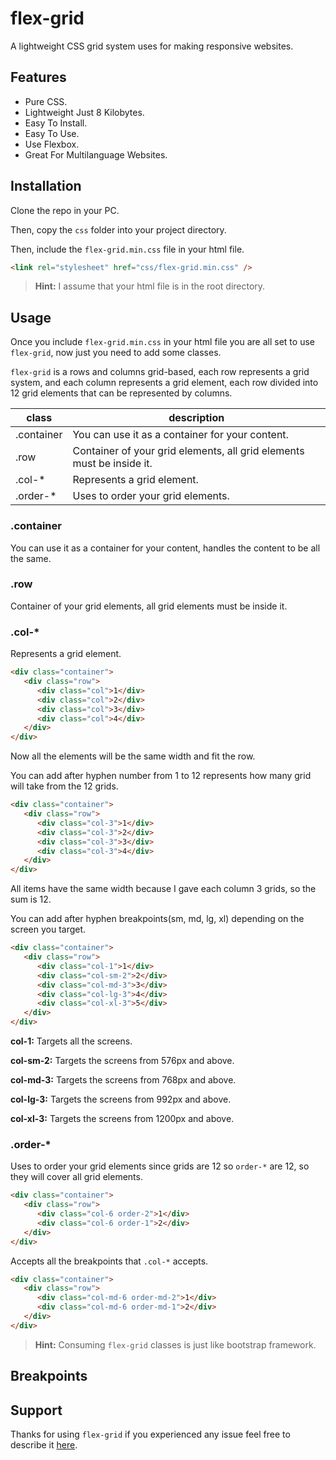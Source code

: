 # flex-grid

A lightweight CSS grid system uses for making responsive websites.

## Features

-  Pure CSS.
-  Lightweight Just 8 Kilobytes.
-  Easy To Install.
-  Easy To Use.
-  Use Flexbox.
-  Great For Multilanguage Websites. <!-- NEED -->

## Installation

Clone the repo in your PC.

Then, copy the `css` folder into your project directory.

Then, include the `flex-grid.min.css` file in your html file.

```html
<link rel="stylesheet" href="css/flex-grid.min.css" />
```

> **Hint:** I assume that your html file is in the root directory.

## Usage

Once you include `flex-grid.min.css` in your html file you are all set to use `flex-grid`, now just you need to add some classes.

`flex-grid` is a rows and columns grid-based, each row represents a grid system, and each column represents a grid element, each row divided into 12 grid elements that can be represented by columns.

| class      | description                                                           |
| ---------- | --------------------------------------------------------------------- |
| .container | You can use it as a container for your content.                       |
| .row       | Container of your grid elements, all grid elements must be inside it. |
| .col-\*    | Represents a grid element.                                            |
| .order-\*  | Uses to order your grid elements.                                     |

### .container

You can use it as a container for your content, handles the content to be all the same.

### .row

Container of your grid elements, all grid elements must be inside it.

### .col-\*

Represents a grid element.

```html
<div class="container">
   <div class="row">
      <div class="col">1</div>
      <div class="col">2</div>
      <div class="col">3</div>
      <div class="col">4</div>
   </div>
</div>
```

Now all the elements will be the same width and fit the row.

You can add after hyphen number from 1 to 12 represents how many grid will take from the 12 grids.

```html
<div class="container">
   <div class="row">
      <div class="col-3">1</div>
      <div class="col-3">2</div>
      <div class="col-3">3</div>
      <div class="col-3">4</div>
   </div>
</div>
```

All items have the same width because I gave each column 3 grids, so the sum is 12.

You can add after hyphen breakpoints(sm, md, lg, xl) depending on the screen you target.

```html
<div class="container">
   <div class="row">
      <div class="col-1">1</div>
      <div class="col-sm-2">2</div>
      <div class="col-md-3">3</div>
      <div class="col-lg-3">4</div>
      <div class="col-xl-3">5</div>
   </div>
</div>
```

**col-1:** Targets all the screens.

**col-sm-2:** Targets the screens from 576px and above.

**col-md-3:** Targets the screens from 768px and above.

**col-lg-3:** Targets the screens from 992px and above.

**col-xl-3:** Targets the screens from 1200px and above.

### .order-\*

Uses to order your grid elements since grids are 12 so `order-*` are 12, so they will cover all grid elements.

```html
<div class="container">
   <div class="row">
      <div class="col-6 order-2">1</div>
      <div class="col-6 order-1">2</div>
   </div>
</div>
```

Accepts all the breakpoints that `.col-*` accepts.

```html
<div class="container">
   <div class="row">
      <div class="col-md-6 order-md-2">1</div>
      <div class="col-md-6 order-md-1">2</div>
   </div>
</div>
```

> **Hint:** Consuming `flex-grid` classes is just like bootstrap framework.

## Breakpoints

## Support

Thanks for using `flex-grid` if you experienced any issue feel free to describe it [here](https://github.com/gitmhd/flex-grid/issues).
